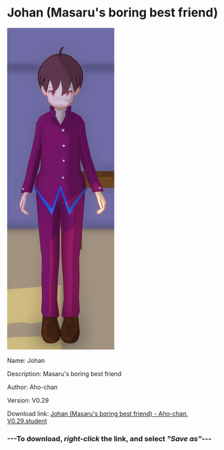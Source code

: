 # Johan (Masaru's boring best friend)

<img src = "https://raw.githubusercontent.com/Arbiter1223/Daigaku-Gurashi-Custom-Students/master/Students/Files/Johan%20(Masaru's%20boring%20best%20friend).png">

Name: Johan

Description: Masaru's boring best friend

Author: Aho-chan

Version: V0.29

Download link: <a href="https://raw.githubusercontent.com/Arbiter1223/Daigaku-Gurashi-Custom-Students/master/Students/Files/Johan%20(Masaru's%20boring%20best%20friend)%20-%20Aho-chan%2C%20V0.29.student">Johan (Masaru's boring best friend) - Aho-chan, V0.29.student</a>

### ---**To download, _right-click_ the link, and select _"Save as"_**---
